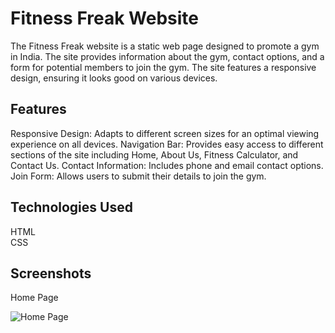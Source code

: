 
# Fitness Freak Website

The Fitness Freak website is a static web page designed to promote a gym in India. The site provides information about the gym, contact options, and a form for potential members to join the gym. The site features a responsive design, ensuring it looks good on various devices.


## Features

Responsive Design: Adapts to different screen sizes for an optimal viewing experience on all devices.
Navigation Bar: Provides easy access to different sections of the site including Home, About Us, Fitness Calculator, and Contact Us.
Contact Information: Includes phone and email contact options.
Join Form: Allows users to submit their details to join the gym.

## Technologies Used
HTML  
CSS   

## Screenshots

Home Page

![Home Page](https://github.com/Shaneel-Reddy/Gym-Website/assets/143787702/faad5d60-1879-4535-bffe-3d454c65bc88)
